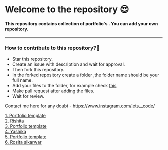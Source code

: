 # Welcome to the repository 😍
#### This repository contains collection of portfolio's . You can add your own repository.

<hr>

### How to contribute to this repository?🧐

* Star this repository.
* Create an issue with description and wait for approval.
* Then fork this repository.
* In the forked repository create a folder ,the folder name should be your full name.
* Add your files to the folder, for example check [this](https://github.com/avinash201199/Portfolio-Collection/tree/main/Alex-main)
* Make pull request after adding the files.
* Wait for review.

Contact me here for any doubt - https://www.instagram.com/lets__code/

[1. Portfolio template](https://ritiportfolio.glitch.me/#home)<br>
[2. Rishita](https://rishitashaw.github.io/)<br>
[3. Portfolio template](https://igotabadidea.github.io/)<br>
[4. Yashika](https://yashika.netlify.app/) <br>
[5. Portfolio template](https://www.jessieanhnguyen.com/) <br>
[6. Rosita sikarwar](https://portfolio-rosita.netlify.app/) <br>